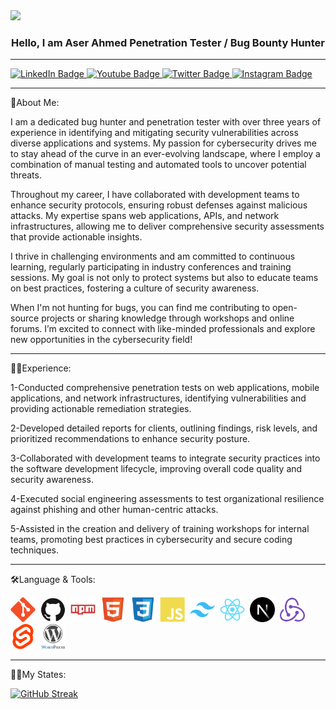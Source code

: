 <img src=https://i.pinimg.com/736x/6f/34/f7/6f34f711da1b9bd58b27f4179ae58ed5.jpg>
<h3 style="text-align: center">Hello, I am Aser Ahmed Penetration Tester / Bug Bounty Hunter</h3>

<hr>

<div id="badges">
  <a href="https://www.linkedin.com/in/aser-ahmed/">
    <img src="https://img.shields.io/badge/LinkedIn-blue?style=for-the-badge&logo=linkedin&logoColor=white" alt="LinkedIn Badge"/>
  </a>
  <a href="https://www.youtube.com/channel/UCkVcVqSr2uUqmm7J7UEFxog">
    <img src="https://img.shields.io/badge/YouTube-red?style=for-the-badge&logo=youtube&logoColor=white" alt="Youtube Badge"/>
  </a>
  <a href="https://twitter.com/0xanubiis">
    <img src="https://img.shields.io/badge/Twitter-blue?style=for-the-badge&logo=twitter&logoColor=white" alt="Twitter Badge"/>
  </a>
    <a href="https://www.instagram.com/0xanubis/">
    <img src="https://img.shields.io/badge/Instagram-purple?style=for-the-badge&logo=instagram&logoColor=white" alt="Instagram Badge"/>
  </a>
</div>

<hr>

🚀About Me:

I am a dedicated bug hunter and penetration tester with over three years of experience in identifying and mitigating security vulnerabilities across diverse applications and systems. My passion for cybersecurity drives me to stay ahead of the curve in an ever-evolving landscape, where I employ a combination of manual testing and automated tools to uncover potential threats.

Throughout my career, I have collaborated with development teams to enhance security protocols, ensuring robust defenses against malicious attacks. My expertise spans web applications, APIs, and network infrastructures, allowing me to deliver comprehensive security assessments that provide actionable insights.

I thrive in challenging environments and am committed to continuous learning, regularly participating in industry conferences and training sessions. My goal is not only to protect systems but also to educate teams on best practices, fostering a culture of security awareness.

When I'm not hunting for bugs, you can find me contributing to open-source projects or sharing knowledge through workshops and online forums. I’m excited to connect with like-minded professionals and explore new opportunities in the cybersecurity field!

<hr>

👨‍💻Experience:

1-Conducted comprehensive penetration tests on web applications, mobile applications, and network infrastructures, identifying vulnerabilities and providing actionable remediation strategies.

2-Developed detailed reports for clients, outlining findings, risk levels, and prioritized recommendations to enhance security posture.

3-Collaborated with development teams to integrate security practices into the software development lifecycle, improving overall code quality and security awareness.

4-Executed social engineering assessments to test organizational resilience against phishing and other human-centric attacks.

5-Assisted in the creation and delivery of training workshops for internal teams, promoting best practices in cybersecurity and secure coding techniques.

<hr>

🛠Language & Tools:
<div>
  <img src="https://github.com/devicons/devicon/blob/master/icons/git/git-original.svg" title="Git" alt="Git" width="40" height="40"/>&nbsp;
  <img src="https://github.com/devicons/devicon/blob/master/icons/github/github-original.svg" title="Github" alt="Github" width="40" height="40"/>&nbsp; 
  <img src="https://github.com/devicons/devicon/blob/master/icons/npm/npm-original-wordmark.svg" title="npm" alt="npm" width="40" height="40"/>&nbsp;
  <img src="https://github.com/devicons/devicon/blob/master/icons/html5/html5-original.svg" title="HTML5" alt="HTML5" width="40" height="40"/>&nbsp;
  <img src="https://github.com/devicons/devicon/blob/master/icons/css3/css3-original.svg" title="CSS3" alt="CSS3" width="40" height="40"/>&nbsp;
  <img src="https://github.com/devicons/devicon/blob/master/icons/javascript/javascript-plain.svg" title="JavaScript" alt="JavaScript" width="40" height="40"/>&nbsp;
  <img src="https://github.com/devicons/devicon/blob/master/icons/tailwindcss/tailwindcss-original.svg" title="Tailwind CSS" alt="Tailwind CSS" width="40" height="40"/>&nbsp;
  <img src="https://github.com/devicons/devicon/blob/master/icons/react/react-original.svg" title="React" alt="React" width="40" height="40"/>&nbsp;
  <img src="https://github.com/devicons/devicon/blob/master/icons/nextjs/nextjs-original.svg" title="Next" alt="Next" width="40" height="40"/>&nbsp;
  <img src="https://github.com/devicons/devicon/blob/master/icons/redux/redux-original.svg" title="Redux" alt="Redux" width="40" height="40"/>&nbsp;
  <img src="https://github.com/devicons/devicon/blob/master/icons/svelte/svelte-original.svg" title="Svelte" alt="Svelte" width="40" height="40"/>&nbsp;
  <img src="https://github.com/devicons/devicon/blob/master/icons/wordpress/wordpress-original.svg" title="wordpress" alt="wordpress" width="40" height="40"/>&nbsp;

<hr>

👨‍🎓My States:

<a href="https://git.io/streak-stats"><img src="https://streak-stats.demolab.com?user=0xanubiis&theme=dark&locale=ar" alt="GitHub Streak" /></a>
